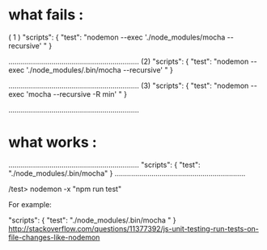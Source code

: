 


# what fails :

( 1 ) 
"scripts": {
    "test": "nodemon --exec './node_modules/mocha --recursive' "
  }
  
................................................................
(2)
"scripts": {
    "test": "nodemon --exec './node_modules/.bin/mocha --recursive' "
  }

................................................................
(3)
"scripts": {
    "test": "nodemon --exec 'mocha --recursive -R min' "
  }

................................................................

# what works :
................................................................
"scripts": {
    "test": "./node_modules/.bin/mocha"
  }
  ................................................................
  
 /test>  nodemon -x "npm run test" 


For example:

"scripts": {
    "test": "./node_modules/.bin/mocha "
  }
  http://stackoverflow.com/questions/11377392/js-unit-testing-run-tests-on-file-changes-like-nodemon
  
